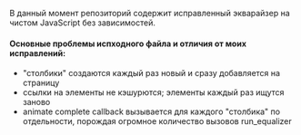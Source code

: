 В данный момент репозиторий содержит исправленный экварайзер на чистом JavaScript без зависимостей.
#### Основные проблемы испходного файла и отличия от моих исправлений:
- "столбики" создаются каждый раз новый и сразу добавляется на страницу
- ссылки на элементы не кэшурются; элементы каждый раз ищутся заново
- animate complete callback вызывается для каждого "столбика" по отдельности, порождая огромное количество вызовов run_equalizer
